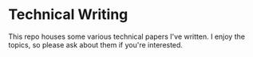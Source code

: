 # Technical Writing

This repo houses some various technical papers I've written. I enjoy the topics, so please ask about them if you're interested.